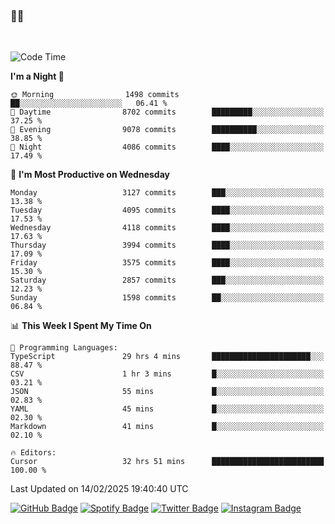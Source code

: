 ### 🤙🍺

<!-- <a href="https://github-readme-stats.vercel.app/api?username=hzak2xx&count_private=true&show_icons=true&theme=dracula">
  <img align="center" src="https://github-readme-stats.vercel.app/api?username=hzak2xx&count_private=true&show_icons=true&theme=dracula" />
</a>
</br> -->
</br>

<!--START_SECTION:waka-->
![Code Time](http://img.shields.io/badge/Code%20Time-3%2C777%20hrs%2055%20mins-blue)

**I'm a Night 🦉** 

```text
🌞 Morning                1498 commits        ██░░░░░░░░░░░░░░░░░░░░░░░   06.41 % 
🌆 Daytime                8702 commits        █████████░░░░░░░░░░░░░░░░   37.25 % 
🌃 Evening                9078 commits        ██████████░░░░░░░░░░░░░░░   38.85 % 
🌙 Night                  4086 commits        ████░░░░░░░░░░░░░░░░░░░░░   17.49 % 
```
📅 **I'm Most Productive on Wednesday** 

```text
Monday                   3127 commits        ███░░░░░░░░░░░░░░░░░░░░░░   13.38 % 
Tuesday                  4095 commits        ████░░░░░░░░░░░░░░░░░░░░░   17.53 % 
Wednesday                4118 commits        ████░░░░░░░░░░░░░░░░░░░░░   17.63 % 
Thursday                 3994 commits        ████░░░░░░░░░░░░░░░░░░░░░   17.09 % 
Friday                   3575 commits        ████░░░░░░░░░░░░░░░░░░░░░   15.30 % 
Saturday                 2857 commits        ███░░░░░░░░░░░░░░░░░░░░░░   12.23 % 
Sunday                   1598 commits        ██░░░░░░░░░░░░░░░░░░░░░░░   06.84 % 
```


📊 **This Week I Spent My Time On** 

```text
💬 Programming Languages: 
TypeScript               29 hrs 4 mins       ██████████████████████░░░   88.47 % 
CSV                      1 hr 3 mins         █░░░░░░░░░░░░░░░░░░░░░░░░   03.21 % 
JSON                     55 mins             █░░░░░░░░░░░░░░░░░░░░░░░░   02.83 % 
YAML                     45 mins             █░░░░░░░░░░░░░░░░░░░░░░░░   02.30 % 
Markdown                 41 mins             █░░░░░░░░░░░░░░░░░░░░░░░░   02.10 % 

🔥 Editors: 
Cursor                   32 hrs 51 mins      █████████████████████████   100.00 % 
```


 Last Updated on 14/02/2025 19:40:40 UTC
<!--END_SECTION:waka-->

[![GitHub Badge](https://img.shields.io/badge/GitHub-100000?style=for-the-badge&logo=github&logoColor=white)](https://github.com/hzak2xx)
[![Spotify Badge](https://img.shields.io/badge/Spotify-1ED760?&style=for-the-badge&logo=spotify&logoColor=white)](https://open.spotify.com/user/uf90s6sbbh75a1mt44clkhkvf)
[![Twitter Badge](https://img.shields.io/badge/Twitter-1DA1F2?style=for-the-badge&logo=twitter&logoColor=white)](https://twitter.com/hzak2xx)
[![Instagram Badge](https://img.shields.io/badge/Instagram-E4405F?style=for-the-badge&logo=instagram&logoColor=white)](https://www.instagram.com/hzak2xx/)
